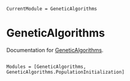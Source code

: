 ```@meta
CurrentModule = GeneticAlgorithms
```

# GeneticAlgorithms

Documentation for [GeneticAlgorithms](https://github.com/Daniel1402/GeneticAlgorithms.jl).

```@index
```

```@autodocs
Modules = [GeneticAlgorithms, GeneticAlgorithms.PopulationInitialization]
```
